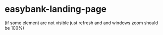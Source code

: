 # easybank-landing-page

(if some element are not visible just refresh and and windows zoom should be 100%) 
